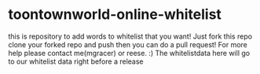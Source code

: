 # toontownworld-online-whitelist
this is repository to add words to whitelist that you want!
Just fork this repo clone your forked repo and push then you can do a pull request!
For more help please contact me(mgracer) or reese.  :)
The whitelistdata here will go to our whitelist data right before a release 
